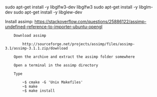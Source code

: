 sudo apt-get install -y libglfw3-dev libglfw3
sudo apt-get install -y libglm-dev
sudo apt-get install -y libglew-dev

Install assimp:
https://stackoverflow.com/questions/25886122/assimp-undefined-reference-to-importer-ubuntu-opengl
```
    Download assimp

        http://sourceforge.net/projects/assimp/files/assimp-3.1/assimp-3.1.1.zip/download

    Open the archive and extract the assimp folder somewhere

    Open a terminal in the assimp directory

    Type

        ~$ cmake -G 'Unix Makefiles'
        ~$ make
        ~$ make install
```
